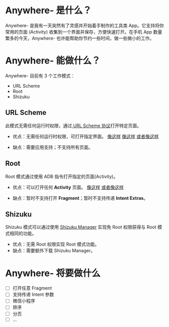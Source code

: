 # Anywhere- 是什么？
Anywhere- 是我有一天突然有了灵感并开始着手制作的工具类 App。它支持将你常用的页面 (Activity) 收集到一个界面并保存，方便快速打开。在手机 App 数量繁多的今天，Anywhere- 也许能帮助你节约一些时间，做一些微小的工作。

# Anywhere- 能做什么？
Anywhere- 目前有 3 个工作模式：
- URL Scheme
- Root
- Shizuku

## URL Scheme
此模式无需任何运行时权限，通过[ URL Scheme 协议](https://en.m.wikipedia.org/wiki/Uniform_Resource_Identifier)打开特定页面。
- 优点：无需任何运行时权限，可打开指定界面。
[像这样](anywhere://url?param1=alipays://platformapi/startapp?appId=60000002&param2=&param3=) 
[像这样](anywhere://url?param1=orpheus://song/478127&param2=&param3=) 
[或者像这样](anywhere://url?param1=coolmarket://www.coolapk.com/feed/271681&param2=&param3=)

- 缺点：需要应用支持；不支持所有页面。

## Root
Root 模式通过使用 ADB 指令打开指定的页面(Activity)。
- 优点：可以打开任何 **Activity** 页面。
[像这样](anywhere://url?param1=com.android.settings&param2=.wifi.WifiSettings&param3=1)
[或者像这样](anywhere://url?param1=tv.danmaku.bili&param2=.MainActivityV2&param3=0)

- 缺点：暂时不支持打开 **Fragment**；暂时不支持传递 **Intent Extras**。

## Shizuku
Shizuku 模式可以通过使用 [Shizuku Manager](coolmarket://www.coolapk.com/apk/moe.shizuku.privileged.api) 实现免 Root 权限获得与 Root 模式相同的功能。
- 优点：无需 Root 权限实现 Root 模式功能。
- 缺点：需要额外下载 Shizuku Manager。

# Anywhere- 将要做什么
- [ ] 打开任意 Fragment
- [ ] 支持传递 Intent 参数
- [ ] 微信小程序
- [ ] 排序
- [ ] 分页
- [ ] ... 
